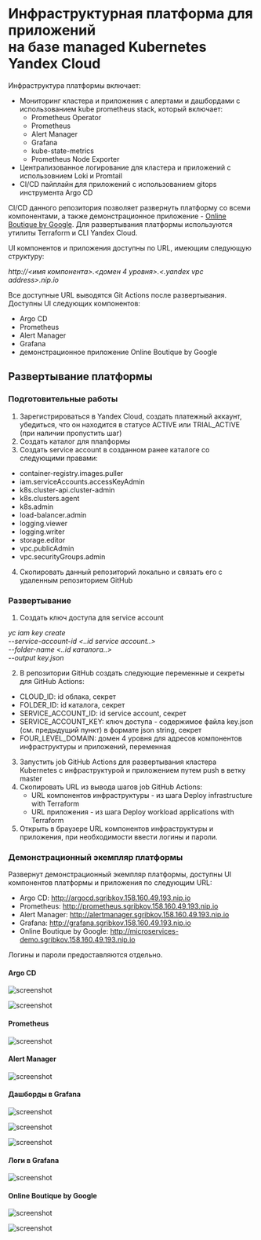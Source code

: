 # Инфраструктурная платформа для приложений <br> на базе managed Kubernetes Yandex Cloud

Инфраструктура платформы включает:
- Мониторинг кластера и приложения с алертами и дашбордами с использованием kube prometheus stack, который включает:
  - Prometheus Operator
  - Prometheus
  - Alert Manager
  - Grafana
  - kube-state-metrics
  - Prometheus Node Exporter
- Централизованное логирование для кластера и приложений с использовнием Loki и Promtail
- CI/CD пайплайн для приложений с использованием gitops инструмента Argo CD

CI/CD данного репозитория позволяет развернуть платформу со всеми компонентами, а также демонстрационное приложение - [Online Boutique by Google](https://github.com/GoogleCloudPlatform/microservices-demo).
Для развертывания платформы используются утилиты Terraform и CLI Yandex Cloud.

UI компонентов и приложения доступны по URL, имеющим следующую структуру:

*http://<имя компонента>.<домен 4 уровня>.<.yandex vpc address>.nip.io*

Все доступные URL выводятся Git Actions после развертывания. Доступны UI следующих компонентов:
- Argo CD
- Prometheus
- Alert Manager
- Grafana
- демонстрационное приложение Online Boutique by Google

## Развертывание платформы
### Подготовительные работы
1. Зарегистрироваться в Yandex Cloud, создать платежный аккаунт, убедиться, что он находится в статусе ACTIVE или TRIAL_ACTIVE (при наличии пропустить шаг)
2. Создать каталог для плалформы
3. Создать service account в созданном ранее каталоге со следующими правами:
- container-registry.images.puller
- iam.serviceAccounts.accessKeyAdmin
- k8s.cluster-api.cluster-admin
- k8s.clusters.agent
- k8s.admin
- load-balancer.admin
- logging.viewer
- logging.writer
- storage.editor
- vpc.publicAdmin
- vpc.securityGroups.admin
4. Скопировать данный репозиторий локально и связать его с удаленным репозиторием GitHub

### Развертывание
1. Создать ключ доступа для service account

*yc iam key create \
   --service-account-id <..id service account..> \
   --folder-name <..id каталога..> \
   --output key.json*

2. В репозитории GitHub создать следующие переменные и секреты для GitHub Actions:
- CLOUD_ID: id облака, секрет
- FOLDER_ID: id каталога, секрет
- SERVICE_ACCOUNT_ID: id service account, секрет
- SERVICE_ACCOUNT_KEY: ключ доступа - содержимое файла key.json (см. предыдущий пункт) в формате json string, секрет
- FOUR_LEVEL_DOMAIN: домен 4 уровня для адресов компонентов инфраструктуры и приложений, переменная

3. Запустить job GitHub Actions для развертывания кластера Kubernetes с инфраструктурой и приложением путем push в ветку master
4. Скопировать URL из вывода шагов job GitHub Actions:
   - URL компонентов инфраструктуры - из шага Deploy infrastructure with Terraform
   - URL приложения - из шага Deploy workload applications with Terraform
5. Открыть в браузере URL компонентов инфраструктуры и приложения, при необходимости ввести логины и пароли.

### Демонстрационный экемпляр платформы
Развернут демонстрационный экемпляр платформы, доступны UI компонентов платформы и приложения по следующим URL:
- Argo CD: http://argocd.sgribkov.158.160.49.193.nip.io
- Prometheus: http://prometheus.sgribkov.158.160.49.193.nip.io
- Alert Manager: http://alertmanager.sgribkov.158.160.49.193.nip.io
- Grafana: http://grafana.sgribkov.158.160.49.193.nip.io
- Online Boutique by Google: http://microservices-demo.sgribkov.158.160.49.193.nip.io

Логины и пароли предоставляются отдельно.

#### Argo CD

![screenshot](images/argocd_1.jpg)

![screenshot](images/argocd_2.jpg)

#### Prometheus

![screenshot](images/prometheus_1.jpg)

#### Alert Manager

![screenshot](images/alertmanager_1.jpg)

#### Дашборды в Grafana

![screenshot](images/grafana_dashboards_1.jpg)

![screenshot](images/grafana_dashboards_2.jpg)

![screenshot](images/grafana_dashboards_3.jpg)

#### Логи в Grafana

![screenshot](images/grafana_logs_1.jpg)

#### Online Boutique by Google

![screenshot](images/microservices_demo_1.jpg)

![screenshot](images/microservices_demo_2.jpg)